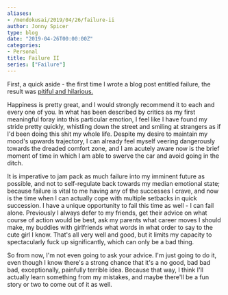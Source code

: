 ```yaml
---
aliases:
- /mendokusai/2019/04/26/failure-ii
author: Jonny Spicer
type: blog
date: "2019-04-26T00:00:00Z"
categories:
- Personal
title: Failure II
series: ["Failure"]
---
```

First, a quick aside - the first time I wrote a blog post entitled failure, the result was [pitiful and hilarious.](/blog/failure)

Happiness is pretty great, and I would strongly recommend it to each and every one of you. In what has been described by critics as my first meaningful
foray into this particular emotion, I feel like I have found my stride pretty quickly, whistling down the street and smiling at strangers as if I'd
been doing this shit my whole life. Despite my desire to maintain my mood's upwards trajectory, I can already feel myself veering dangerously towards
the dreaded comfort zone, and I am acutely aware now is the brief moment of time in which I am able to swerve the car and avoid going in the ditch.

It is imperative to jam pack as much failure into my imminent future as possible, and not to self-regulate back towards my median emotional state;
because failure is vital to me having any of the successes I crave, and now is the time when I can actually cope with multiple setbacks in quick succession.
I have a unique opportunity to fail this time as well - I can fail alone. Previously I always defer to my friends, get their advice on what course of action
would be best, ask my parents what career moves I should make, my buddies with girlfriends what words in what order to say to the cute girl I know. That's all
very well and good, but it limits my capacity to spectacularly fuck up significantly, which can only be a bad thing.

So from now, I'm not even going to ask your advice. I'm just going to do it, even though I know there's a strong chance that it's a no good, bad bad bad, exceptionally,
painfully terrible idea. Because that way, I think I'll actually learn something from my mistakes, and maybe there'll be a fun story or two to come out of it as well.
